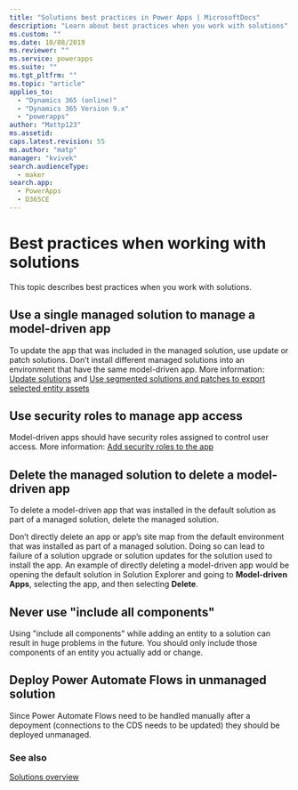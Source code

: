 ```yaml
---
title: "Solutions best practices in Power Apps | MicrosoftDocs"
description: "Learn about best practices when you work with solutions"
ms.custom: ""
ms.date: 10/08/2019
ms.reviewer: ""
ms.service: powerapps
ms.suite: ""
ms.tgt_pltfrm: ""
ms.topic: "article"
applies_to: 
  - "Dynamics 365 (online)"
  - "Dynamics 365 Version 9.x"
  - "powerapps"
author: "Mattp123"
ms.assetid: 
caps.latest.revision: 55
ms.author: "matp"
manager: "kvivek"
search.audienceType: 
  - maker
search.app: 
  - PowerApps
  - D365CE
---
```


# Best practices when working with solutions 
This topic describes best practices when you work with solutions. 


## Use a single managed solution to manage a model-driven app 
To update the app that was included in the managed solution, use update or patch solutions. Don’t install different managed solutions into an environment that have the same model-driven app. More information: [Update solutions](update-solutions.md) and [Use segmented solutions and patches to export selected entity assets](use-segmented-solutions-patches-simplify-updates.md) 


## Use security roles to manage app access
Model-driven apps should have security roles assigned to control user access. More information: [Add security roles to the app](../model-driven-apps/share-model-driven-app.md#add-security-roles-to-the-app) 

## Delete the managed solution to delete a model-driven app 
To delete a model-driven app that was installed in the default solution as part of a managed solution, delete the managed solution. 

Don’t directly delete an app or app’s site map from the default environment that was installed as part of a managed solution. Doing so can lead to failure of a solution upgrade or solution updates for the solution used to install the app. An example of directly deleting a model-driven app would be opening the default solution in Solution Explorer and going to **Model-driven Apps**, selecting the app, and then selecting **Delete**.

## Never use "include all components"
Using "include all components" while adding an entity to a solution can result in huge problems in the future.
You should only include those components of an entity you actually add or change.

## Deploy Power Automate Flows in unmanaged solution
Since Power Automate Flows need to be handled manually after a depoyment (connections to the CDS needs to be updated) they should be deployed unmanaged.

### See also
[Solutions overview](solutions-overview.md)
